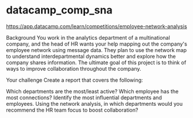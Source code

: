 # datacamp_comp_sna
https://app.datacamp.com/learn/competitions/employee-network-analysis

Background
You work in the analytics department of a multinational company, and the head of HR wants your help mapping out the company's employee network using message data. They plan to use the network map to understand interdepartmental dynamics better and explore how the company shares information. The ultimate goal of this project is to think of ways to improve collaboration throughout the company.

Your challenge
Create a report that covers the following:

Which departments are the most/least active?
Which employee has the most connections?
Identify the most influential departments and employees.
Using the network analysis, in which departments would you recommend the HR team focus to boost collaboration?
